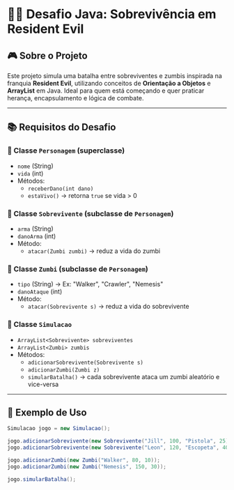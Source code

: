 # 🧟‍♂️ Desafio Java: Sobrevivência em Resident Evil

## 🎮 Sobre o Projeto
Este projeto simula uma batalha entre sobreviventes e zumbis inspirada na franquia **Resident Evil**, utilizando conceitos de **Orientação a Objetos** e **ArrayList** em Java. Ideal para quem está começando e quer praticar herança, encapsulamento e lógica de combate.

---

## 📚 Requisitos do Desafio

### 🔹 Classe `Personagem` (superclasse)
- `nome` (String)
- `vida` (int)
- Métodos:
    - `receberDano(int dano)`
    - `estaVivo()` → retorna `true` se vida > 0

### 🔹 Classe `Sobrevivente` (subclasse de `Personagem`)
- `arma` (String)
- `danoArma` (int)
- Método:
    - `atacar(Zumbi zumbi)` → reduz a vida do zumbi

### 🔹 Classe `Zumbi` (subclasse de `Personagem`)
- `tipo` (String) → Ex: "Walker", "Crawler", "Nemesis"
- `danoAtaque` (int)
- Método:
    - `atacar(Sobrevivente s)` → reduz a vida do sobrevivente

### 🔹 Classe `Simulacao`
- `ArrayList<Sobrevivente> sobreviventes`
- `ArrayList<Zumbi> zumbis`
- Métodos:
    - `adicionarSobrevivente(Sobrevivente s)`
    - `adicionarZumbi(Zumbi z)`
    - `simularBatalha()` → cada sobrevivente ataca um zumbi aleatório e vice-versa

---

## 🧪 Exemplo de Uso

```java
Simulacao jogo = new Simulacao();

jogo.adicionarSobrevivente(new Sobrevivente("Jill", 100, "Pistola", 25));
jogo.adicionarSobrevivente(new Sobrevivente("Leon", 120, "Escopeta", 40));

jogo.adicionarZumbi(new Zumbi("Walker", 80, 10));
jogo.adicionarZumbi(new Zumbi("Nemesis", 150, 30));

jogo.simularBatalha();
